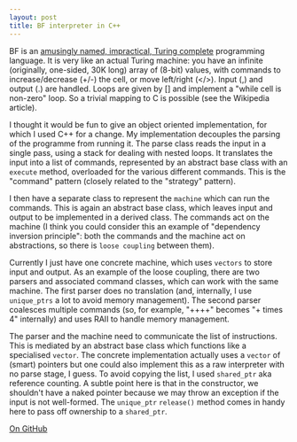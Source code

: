 ```yaml
---
layout: post
title: BF interpreter in C++
---
```


BF is an [amusingly named, impractical, Turing complete](https://en.wikipedia.org/wiki/Brainfuck) programming language.  It is very like an actual Turing machine: you have an infinite (originally, one-sided, 30K long) array of (8-bit) values, with commands to increase/decrease (+/-) the cell, or move left/right (</>).  Input (,) and output (.) are handled.  Loops are given by [] and implement a "while cell is non-zero" loop.  So a trivial mapping to C is possible (see the Wikipedia article).

I thought it would be fun to give an object oriented implementation, for which I used C++ for a change.  My implementation decouples the parsing of the programme from running it.  The parse class reads the input in a single pass, using a stack for dealing with nested loops.  It translates the input into a list of commands, represented by an abstract base class with an `execute` method, overloaded for the various different commands.  This is the "command" pattern (closely related to the "strategy" pattern).

<!--more-->

I then have a separate class to represent the `machine` which can run the commands.  This is again an abstract base class, which leaves input and output to be implemented in a derived class.  The commands act on the machine (I think you could consider this an example of "dependency inversion principle": both the commands and the machine act on abstractions, so there is `loose coupling` between them).

Currently I just have one concrete machine, which uses `vectors` to store input and output.  As an example of the loose coupling, there are two parsers and associated command classes, which can work with the same machine.  The first parser does no translation (and, internally, I use `unique_ptrs` a lot to avoid memory management).  The second parser coalesces multiple commands (so, for example, "++++" becomes "+ times 4" internally) and uses RAII to handle memory management.

The parser and the machine need to communicate the list of instructions.  This is mediated by an abstract base class which functions like a specialised `vector`.  The concrete implementation actually uses a `vector` of (smart) pointers but one could also implement this as a raw interpreter with no parse stage, I guess.  To avoid copying the list, I used `shared_ptr` aka reference counting.  A subtle point here is that in the constructor, we shouldn't have a naked pointer because we may throw an exception if the input is not well-formed.  The `unique_ptr` `release()` method comes in handy here to pass off ownership to a `shared_ptr`.

[On GitHub](https://github.com/MatthewDaws/CPP_Learning/tree/master/bf_interpreter)
